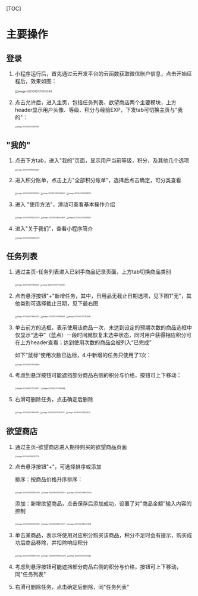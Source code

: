 [TOC]



# 主要操作

## 登录

1. 小程序运行后，首先通过云开发平台的云函数获取微信账户信息，点击开始征程后，效果如图：

   <img src="../文档/设计文档.assets/image-20210421173514344.png" alt="image-20210421173514344" style="zoom: 50%;" />  

2. 点击允许后，进入主页，包括任务列表、欲望商店两个主要模块，上方header显示用户头像、等级、积分与经验EXP，下发tab可切换主页与"我的"：

   <img src="../文档/设计文档.assets/image-20210421173651463.png" alt="image-20210421173651463" style="zoom: 33%;" />   

## "我的"

1. 点击下方tab，进入"我的"页面，显示用户当前等级，积分，及其他几个选项

   <img src="../文档/设计文档.assets/image-20210421181902287.png" alt="image-20210421181902287" style="zoom:33%;" /> 

2. 进入积分账单，点击上方"全部积分账单"，选择后点击确定，可分类查看

   <img src="../文档/设计文档.assets/image-20210421181955028.png" alt="image-20210421181955028" style="zoom:33%;" /> <img src="../文档/设计文档.assets/image-20210421182002463.png" alt="image-20210421182002463" style="zoom:33%;" /> <img src="../文档/设计文档.assets/image-20210421182009122.png" alt="image-20210421182009122" style="zoom:33%;" />

3. 进入 "使用方法"，滑动可查看基本操作介绍

   <img src="../文档/设计文档.assets/image-20210421182203579.png" alt="image-20210421182203579" style="zoom:33%;" /> <img src="../文档/设计文档.assets/image-20210421182209841.png" alt="image-20210421182209841" style="zoom:33%;" /> <img src="../文档/设计文档.assets/image-20210421182216664.png" alt="image-20210421182216664" style="zoom:33%;" /> 

4. 进入"关于我们"，查看小程序简介

   <img src="../文档/设计文档.assets/image-20210421182303274.png" alt="image-20210421182303274" style="zoom:33%;" /> 

## 任务列表

1. 通过主页-任务列表进入已剁手商品记录页面，上方tab切换商品类别

   <img src="../文档/设计文档.assets/image-20210421174215355.png" alt="image-20210421174215355" style="zoom:33%;" />  <img src="../文档/设计文档.assets/image-20210421174432391.png" alt="image-20210421174432391" style="zoom:33%;" /> 

2. 点击悬浮按钮"+"新增任务，其中，日用品无截止日期选项，见下图1"无"，其他类别可选择截止日期，见下最右图

   <img src="../文档/设计文档.assets/image-20210421174804762.png" alt="image-20210421174804762" style="zoom:33%;" />  <img src="../文档/设计文档.assets/image-20210421174814600.png" alt="image-20210421174814600" style="zoom:33%;" />  <img src="../文档/设计文档.assets/image-20210421175103836.png" alt="image-20210421175103836" style="zoom:33%;" />

3. 单击前方的选框，表示使用该商品一次，未达到设定的预期次数的商品选框中仅显示“选中”（蓝点）一段时间就恢复未选中状态，同时用户获得相应积分可在上方header查看；达到使用次数的商品会被列入“已完成”

   如下“鼠标”使用次数已达标，4.中新增的任务只使用了1次：

   <img src="../文档/设计文档.assets/image-20210421175459668.png" alt="image-20210421175459668" style="zoom:33%;" /> 

4. 考虑到悬浮按钮可能遮挡部分商品右侧的积分与价格，按钮可上下移动：

   <img src="../文档/设计文档.assets/image-20210421175733877.png" alt="image-20210421175733877" style="zoom:33%;" /> <img src="../文档/设计文档.assets/image-20210421175459668.png" alt="image-20210421175459668" style="zoom:33%;" /> 

5. 右滑可删除任务，点击确定后删除

   <img src="../文档/设计文档.assets/image-20210421175914193.png" alt="image-20210421175914193" style="zoom:33%;" /> <img src="../文档/设计文档.assets/image-20210421175922572.png" alt="image-20210421175922572" style="zoom:33%;" /> <img src="../文档/设计文档.assets/image-20210421175929579.png" alt="image-20210421175929579" style="zoom:33%;" /> 

## 欲望商店

1. 通过主页-欲望商店进入期待购买的欲望商品页面

   <img src="../文档/设计文档.assets/image-20210421180157779.png" alt="image-20210421180157779" style="zoom:33%;" />  

2. 点击悬浮按钮"+"，可选择排序或添加

   排序：按商品价格升序排序：

   <img src="../文档/设计文档.assets/image-20210421180905369.png" alt="image-20210421180905369" style="zoom:33%;" /> <img src="../文档/设计文档.assets/image-20210421180913084.png" alt="image-20210421180913084" style="zoom:33%;" /> <img src="../文档/设计文档.assets/image-20210421180920503.png" alt="image-20210421180920503" style="zoom:33%;" /> 

   添加：新增欲望商品，点击保存后添加成功，设置了对"商品金额"输入内容的控制

   <img src="../文档/设计文档.assets/image-20210421180309769.png" alt="image-20210421180309769" style="zoom:33%;" /> <img src="../文档/设计文档.assets/image-20210421180327673.png" alt="image-20210421180327673" style="zoom:33%;" /> <img src="../文档/设计文档.assets/image-20210421180421938.png" alt="image-20210421180421938" style="zoom:33%;" /> 

3. 单击某商品，表示将使用对应积分购买该商品，积分不足时会有提示，购买成功后商品移除，并扣除响应积分

   <img src="../文档/设计文档.assets/image-20210421180645455.png" alt="image-20210421180645455" style="zoom:33%;" /> <img src="../文档/设计文档.assets/image-20210421180652634.png" alt="image-20210421180652634" style="zoom:33%;" /> <img src="../文档/设计文档.assets/image-20210421181128383.png" alt="image-20210421181128383" style="zoom:33%;" /> 

4. 考虑到悬浮按钮可能遮挡部分商品右侧的积分与价格，按钮可上下移动，同"任务列表"

5. 右滑可删除任务，点击确定后删除，同"任务列表"